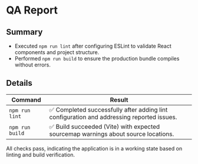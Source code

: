 # QA Report

## Summary
- Executed `npm run lint` after configuring ESLint to validate React components and project structure.
- Performed `npm run build` to ensure the production bundle compiles without errors.

## Details
| Command | Result |
| --- | --- |
| `npm run lint` | ✅ Completed successfully after adding lint configuration and addressing reported issues. |
| `npm run build` | ✅ Build succeeded (Vite) with expected sourcemap warnings about source locations. |

All checks pass, indicating the application is in a working state based on linting and build verification.
